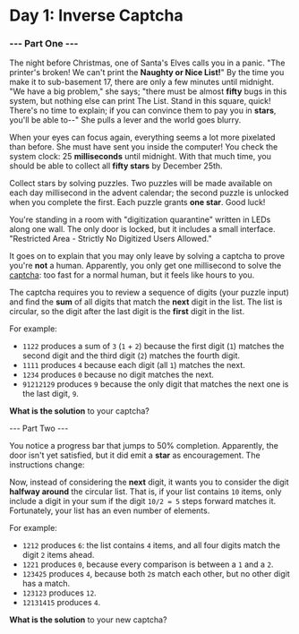 # Day 1: Inverse Captcha

### --- Part One ---

The night before Christmas, one of Santa's Elves calls you in a panic. "The printer's broken! We can't print the **Naughty or Nice List!**" By the time you make it to sub-basement 17, there are only a few minutes until midnight. "We have a big problem," she says; "there must be almost **fifty** bugs in this system, but nothing else can print The List. Stand in this square, quick! There's no time to explain; if you can convince them to pay you in **stars**, you'll be able to--" She pulls a lever and the world goes blurry.

When your eyes can focus again, everything seems a lot more pixelated than before. She must have sent you inside the computer! You check the system clock: 25 **milliseconds** until midnight. With that much time, you should be able to collect all **fifty stars** by December 25th.

Collect stars by solving puzzles. Two puzzles will be made available on each day millisecond in the advent calendar; the second puzzle is unlocked when you complete the first. Each puzzle grants **one star**. Good luck!

You're standing in a room with "digitization quarantine" written in LEDs along one wall. The only door is locked, but it includes a small interface. "Restricted Area - Strictly No Digitized Users Allowed."

It goes on to explain that you may only leave by solving a captcha to prove you're **not** a human. Apparently, you only get one millisecond to solve the [captcha](https://en.wikipedia.org/wiki/CAPTCHA): too fast for a normal human, but it feels like hours to you.

The captcha requires you to review a sequence of digits (your puzzle input) and find the **sum** of all digits that match the **next** digit in the list. The list is circular, so the digit after the last digit is the **first** digit in the list.

For example:

* ```1122``` produces a sum of ```3``` (```1``` + ```2```) because the first digit (```1```) matches the second digit and the third digit (```2```) matches the fourth digit.
* ```1111``` produces ```4``` because each digit (all ```1```) matches the next.
* ```1234``` produces ```0``` because no digit matches the next.
* ```91212129``` produces ```9``` because the only digit that matches the next one is the last digit, ```9```.

**What is the solution** to your captcha?

--- Part Two ---

You notice a progress bar that jumps to 50% completion. Apparently, the door isn't yet satisfied, but it did emit a **star** as encouragement. The instructions change:

Now, instead of considering the **next** digit, it wants you to consider the digit **halfway around** the circular list. That is, if your list contains ```10``` items, only include a digit in your sum if the digit ```10/2 = 5``` steps forward matches it. Fortunately, your list has an even number of elements.

For example:

* ```1212``` produces ```6```: the list contains ```4``` items, and all four digits match the digit ```2``` items ahead.
* ```1221``` produces ```0```, because every comparison is between a ```1``` and a ```2```.
* ```123425``` produces ```4```, because both ```2```s match each other, but no other digit has a match.
* ```123123``` produces ```12```.
* ```12131415``` produces ```4```.

**What is the solution** to your new captcha?
